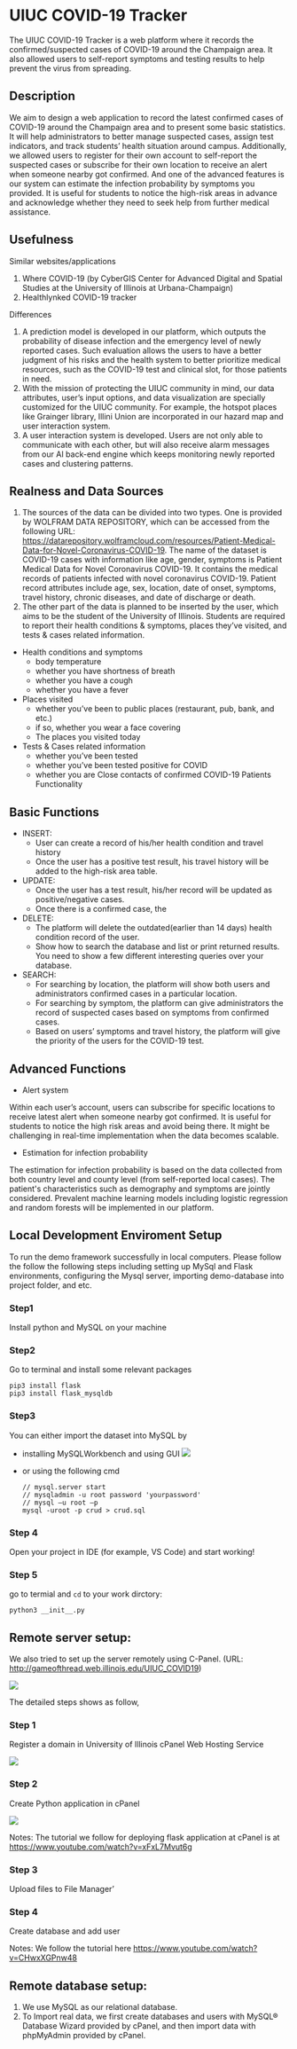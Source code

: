 # UIUC COVID-19 Tracker

The UIUC COVID-19 Tracker is a web platform where it records the confirmed/suspected cases of COVID-19 around the Champaign area. It also allowed users to self-report symptoms and testing results to help prevent the virus from spreading. 

## Description

We aim to design a web application to record the latest confirmed cases of COVID-19 around the Champaign area and to present some basic statistics. It will help administrators to better manage suspected cases, assign test indicators, and track students’ health situation around campus. Additionally, we allowed users to register for their own account to self-report the suspected cases or subscribe for their own location to receive an alert when someone nearby got confirmed.  And one of the advanced features is our system can estimate the infection probability by symptoms you provided. It is useful for students to notice the high-risk areas in advance and acknowledge whether they need to seek help from further medical assistance.

## Usefulness

Similar websites/applications
1. Where COVID-19 (by CyberGIS Center for Advanced Digital and Spatial Studies at the University of Illinois at Urbana-Champaign)
2. Healthlynked COVID-19 tracker

Differences

1. A prediction model is developed in our platform, which outputs the probability of disease infection and the emergency level of newly reported cases. Such evaluation allows the users to have a better judgment of his risks and the health system to better prioritize medical resources, such as the COVID-19 test and clinical slot, for those patients in need.
2. With the mission of protecting the UIUC community in mind, our data attributes, user’s input options, and data visualization are specially customized for the UIUC community. For example, the hotspot places like Grainger library, Illini Union are incorporated in our hazard map and user interaction system.
3. A user interaction system is developed. Users are not only able to communicate with each other, but will also receive alarm messages from our AI back-end engine which keeps monitoring newly reported cases and clustering patterns.

## Realness and Data Sources

1. The sources of the data can be divided into two types. One is provided by WOLFRAM DATA REPOSITORY, which can be accessed from the following URL: https://datarepository.wolframcloud.com/resources/Patient-Medical-Data-for-Novel-Coronavirus-COVID-19. The name of the dataset is COVID-19 cases with information like age, gender, symptoms is Patient Medical Data for Novel Coronavirus COVID-19. It contains the medical records of patients infected with novel coronavirus COVID-19. Patient record attributes include age, sex, location, date of onset, symptoms, travel history, chronic diseases, and date of discharge or death.
2. The other part of the data is planned to be inserted by the user, which aims to be the student of the University of Illinois. Students are required to report their health conditions & symptoms, places they’ve visited, and tests & cases related information.
- Health conditions and symptoms
    - body temperature
    - whether you have shortness of breath
    - whether you have a cough
    - whether you have a fever
- Places visited
    - whether you’ve been to public places (restaurant, pub, bank, and etc.)
    - if so, whether you wear a face covering 
    - The places you visited today 
- Tests & Cases related information
    - whether you’ve been tested
    - whether you’ve been tested positive for COVID
    - whether you are Close contacts of confirmed COVID-19 Patients
Functionality

## Basic Functions

- INSERT:
    - User can create a record of his/her health condition and travel history 
    - Once the user has a positive test result, his travel history will be added to the high-risk area table.
- UPDATE: 
    - Once the user has a test result, his/her record will be updated as positive/negative cases.
    - Once there is a confirmed case, the 
- DELETE:  
    - The platform will delete the outdated(earlier than 14 days) health condition record of the user.
    - Show how to search the database and list or print returned results. You need to show a few different interesting queries over your database. 
- SEARCH:
    - For searching by location, the platform will show both users and administrators confirmed cases in a particular location.
    - For searching by symptom, the platform can give administrators the record of suspected cases based on symptoms from confirmed cases.
    - Based on users’ symptoms and travel history, the platform will give the priority of the users for the COVID-19 test.

## Advanced Functions

- Alert system

Within each user’s account, users can subscribe for specific locations to receive latest alert when someone nearby got confirmed. It is useful for students to notice the high risk areas and avoid being there. It might be challenging in real-time implementation when the data becomes scalable. 

- Estimation for infection probability 

The estimation for infection probability is based on the data collected from both country level and county level (from self-reported local cases). The patient's characteristics such as demography and symptoms are jointly considered. Prevalent machine learning models including logistic regression and random forests will be implemented in our platform.

## Local Development Enviroment Setup
To run the demo framework successfully in local computers. Please follow the follow the following steps including setting up MySql and Flask environments, configuring the Mysql server, importing demo-database into project folder, and etc. 

### Step1 
Install python and MySQL on your machine

### Step2
Go to terminal and install some relevant packages

    pip3 install flask
    pip3 install flask_mysqldb

### Step3 
You can either import the dataset into MySQL by

- installing MySQLWorkbench and using GUI 
![](https://paper-attachments.dropbox.com/s_8FAC4FB9CCE959A552D0F02E5B31F79A253F8478393075D30983A037BA96ED52_1595217144730_image.png)

- or using the following cmd

    ```
    // mysql.server start
    // mysqladmin -u root password 'yourpassword'
    // mysql –u root –p
    mysql -uroot -p crud > crud.sql
    
### Step 4 
Open your project in IDE (for example, VS Code) and start working!

### Step 5
go to termial and `cd` to your work dirctory:

    python3 __init__.py
    

    
## Remote server setup:

We also tried to set up the server remotely using C-Panel. 
(URL: http://gameofthread.web.illinois.edu/UIUC_COVID19) 

![](https://lh4.googleusercontent.com/NZJA3GYhX6MO7MHRwRNO_U0QTXYlu27NV0_7IMXALXsC5mfOMSklTHqUMd5A-WFuQy0_NSpvELoWP0udiVX6sidW9C5uzEfyComEKjr3lKUdQ5sl67wmOifq58kUPqxwKAaj7LA)

The detailed steps shows as follow, 
 
### Step 1
Register a domain in University of Illinois cPanel Web Hosting Service

![](https://lh4.googleusercontent.com/aegaEBEMDHePbvaCNgkOc-rD6NLbyBXD06L67yvqf3oyKS_lksCZTQwaUnJ_OK3qsrfOA2WvbaGQWp_iwK_1Li2KSqTKrJFmZPKiP6cUiWlpMF6dHLzH-2_uJzrAgFiBXe9aII8)

### Step 2
Create Python application in cPanel
 
![](https://lh3.googleusercontent.com/A5I0DJfindWMx6TtOThFowdMFV_soczNLk3lAlvYYIAFtCh7VwXeLSrTwN3MaPkZrbbrK6-Ih9ddMX9LvoV1D8PZU3df6hZRKDnopbXqM6ZsxR0KsBz8SLpezByq7W-74xYQ7F4)

Notes: The tutorial we follow for deploying flask application at cPanel is at https://www.youtube.com/watch?v=xFxL7Mvut6g
### Step 3
Upload files to File Manager’

### Step 4
Create database and add user

Notes: We follow the tutorial here https://www.youtube.com/watch?v=CHwxXGPnw48
  
## Remote database setup:

1. We use MySQL as our relational database.
2. To Import real data, we first create databases and users with MySQL® Database Wizard provided by cPanel, and then import data with phpMyAdmin provided by cPanel. 

